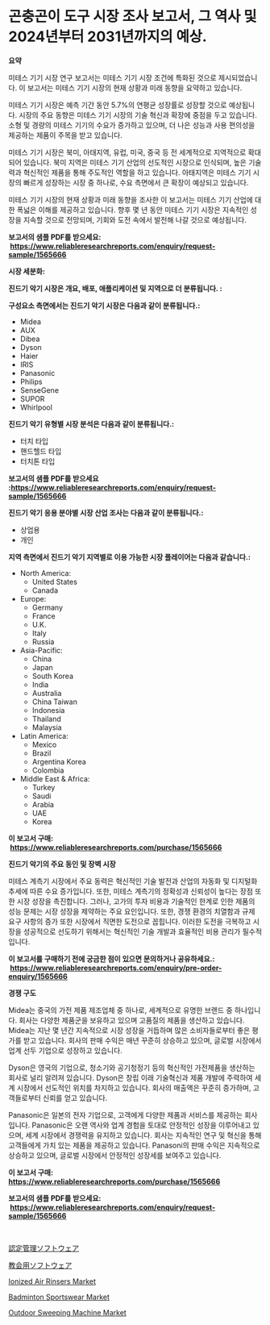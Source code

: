 <p><h1>곤충곤이 도구 시장 조사 보고서, 그 역사 및 2024년부터 2031년까지의 예상.</h1></p><p><strong>요약</strong></p>
<p><p>미테스 기기 시장 연구 보고서는 미테스 기기 시장 조건에 특화된 것으로 제시되었습니다. 이 보고서는 미테스 기기 시장의 현재 상황과 미래 동향을 요약하고 있습니다. </p><p>미테스 기기 시장은 예측 기간 동안 5.7%의 연평균 성장률로 성장할 것으로 예상됩니다. 시장의 주요 동향은 미테스 기기 시장의 기술 혁신과 확장에 중점을 두고 있습니다. 소형 및 경량의 미테스 기기의 수요가 증가하고 있으며, 더 나은 성능과 사용 편의성을 제공하는 제품이 주목을 받고 있습니다. </p><p>미테스 기기 시장은 북미, 아태지역, 유럽, 미국, 중국 등 전 세계적으로 지역적으로 확대되어 있습니다. 북미 지역은 미테스 기기 산업의 선도적인 시장으로 인식되며, 높은 기술력과 혁신적인 제품을 통해 주도적인 역할을 하고 있습니다. 아태지역은 미테스 기기 시장의 빠르게 성장하는 시장 중 하나로, 수요 측면에서 큰 확장이 예상되고 있습니다. </p><p>미테스 기기 시장의 현재 상황과 미래 동향을 조사한 이 보고서는 미테스 기기 산업에 대한 폭넓은 이해를 제공하고 있습니다. 향후 몇 년 동안 미테스 기기 시장은 지속적인 성장을 지속할 것으로 전망되며, 기회와 도전 속에서 발전해 나갈 것으로 예상됩니다.</p></p>
<p><strong>보고서의 샘플 PDF를 받으세요: &nbsp;<a href="https://www.reliableresearchreports.com/enquiry/request-sample/1565666">https://www.reliableresearchreports.com/enquiry/request-sample/1565666</a></strong></p>
<p><strong>시장 세분화:</strong></p>
<p><strong> 진드기 악기 시장은 개요, 배포, 애플리케이션 및 지역으로 더 분류됩니다. :</strong></p>
<p><strong>구성요소 측면에서는 진드기 악기 시장은 다음과 같이 분류됩니다.:</strong></p>
<p><ul><li>Midea</li><li>AUX</li><li>Dibea</li><li>Dyson</li><li>Haier</li><li>IRIS</li><li>Panasonic</li><li>Philips</li><li>SenseGene</li><li>SUPOR</li><li>Whirlpool</li></ul></p>
<p><strong> 진드기 악기 유형별 시장 분석은 다음과 같이 분류됩니다.:</strong></p>
<p><ul><li>터치 타입</li><li>핸드헬드 타입</li><li>터치톤 타입</li></ul></p>
<p><strong>보고서의 샘플 PDF를 받으세요 :<a href="https://www.reliableresearchreports.com/enquiry/request-sample/1565666">https://www.reliableresearchreports.com/enquiry/request-sample/1565666</a></strong></p>
<p><strong> 진드기 악기 응용 분야별 시장 산업 조사는 다음과 같이 분류됩니다.:</strong></p>
<p><ul><li>상업용</li><li>개인</li></ul></p>
<p><strong>지역 측면에서 진드기 악기 지역별로 이용 가능한 시장 플레이어는 다음과 같습니다.:</strong></p>
<p><ul>
    <li>
        North America:
        <ul>
            <li>United States</li>
            <li>Canada</li>
        </ul>
    </li>
    <li>
        Europe:
        <ul>
            <li>Germany</li>
            <li>France</li>
            <li>U.K.</li>
            <li>Italy</li>
            <li>Russia</li>
        </ul>
    </li>
    <li>
        Asia-Pacific:
        <ul>
            <li>China</li>
            <li>Japan</li>
            <li>South Korea</li>
            <li>India</li>
            <li>Australia</li>
            <li>China Taiwan</li>
            <li>Indonesia</li>
            <li>Thailand</li>
            <li>Malaysia</li>
        </ul>
    </li>
    <li>
        Latin America:
        <ul>
            <li>Mexico</li>
            <li>Brazil</li>
            <li>Argentina Korea</li>
            <li>Colombia</li>
        </ul>
    </li>
    <li>
        Middle East & Africa:
        <ul>
            <li>Turkey</li>
            <li>Saudi</li>
            <li>Arabia</li>
            <li>UAE</li>
            <li>Korea</li>
        </ul>
    </li>
    </ul></p>
<p><strong>이 보고서 구매: &nbsp;<a href="https://www.reliableresearchreports.com/purchase/1565666">https://www.reliableresearchreports.com/purchase/1565666</a></strong></p>
<p><strong>진드기 악기의 주요 동인 및 장벽 시장</strong></p>
<p><p>미테스 계측기 시장에서 주요 동력은 혁신적인 기술 발전과 산업의 자동화 및 디지털화 추세에 따른 수요 증가입니다. 또한, 미테스 계측기의 정확성과 신뢰성이 높다는 장점 또한 시장 성장을 촉진합니다. 그러나, 고가의 투자 비용과 기술적인 한계로 인한 제품의 성능 문제는 시장 성장을 제약하는 주요 요인입니다. 또한, 경쟁 환경의 치열함과 규제 요구 사항의 증가 또한 시장에서 직면한 도전으로 꼽힙니다. 이러한 도전을 극복하고 시장을 성공적으로 선도하기 위해서는 혁신적인 기술 개발과 효율적인 비용 관리가 필수적입니다.</p></p>
<p><strong>이 보고서를 구매하기 전에 궁금한 점이 있으면 문의하거나 공유하세요.: &nbsp;<a href="https://www.reliableresearchreports.com/enquiry/pre-order-enquiry/1565666">https://www.reliableresearchreports.com/enquiry/pre-order-enquiry/1565666</a></strong></p>
<p><strong>경쟁 구도</strong></p>
<p><p>Midea는 중국의 가전 제품 제조업체 중 하나로, 세계적으로 유명한 브랜드 중 하나입니다. 회사는 다양한 제품군을 보유하고 있으며 고품질의 제품을 생산하고 있습니다. Midea는 지난 몇 년간 지속적으로 시장 성장을 거듭하며 많은 소비자들로부터 좋은 평가를 받고 있습니다. 회사의 판매 수익은 매년 꾸준히 상승하고 있으며, 글로벌 시장에서 업계 선두 기업으로 성장하고 있습니다.</p><p>Dyson은 영국의 기업으로, 청소기와 공기청정기 등의 혁신적인 가전제품을 생산하는 회사로 널리 알려져 있습니다. Dyson은 창립 이래 기술혁신과 제품 개발에 주력하여 세계 시장에서 선도적인 위치를 차지하고 있습니다. 회사의 매출액은 꾸준히 증가하며, 고객들로부터 신뢰를 얻고 있습니다.</p><p>Panasonic은 일본의 전자 기업으로, 고객에게 다양한 제품과 서비스를 제공하는 회사입니다. Panasonic은 오랜 역사와 업계 경험을 토대로 안정적인 성장을 이루어내고 있으며, 세계 시장에서 경쟁력을 유지하고 있습니다. 회사는 지속적인 연구 및 혁신을 통해 고객들에게 가치 있는 제품을 제공하고 있습니다. Panasoni의 판매 수익은 지속적으로 상승하고 있으며, 글로벌 시장에서 안정적인 성장세를 보여주고 있습니다.</p></p>
<p><strong>이 보고서 구매: &nbsp; <a href="https://www.reliableresearchreports.com/purchase/1565666">https://www.reliableresearchreports.com/purchase/1565666</a></strong></p>
<p><strong>보고서의 샘플 PDF를 받으세요: &nbsp;<a href="https://www.reliableresearchreports.com/enquiry/request-sample/1565666">https://www.reliableresearchreports.com/enquiry/request-sample/1565666</a></strong><strong></strong></p>
<p>&nbsp;</p>
<p><p><a href="https://github.com/moulafa/Market-Research-Report-List-1/blob/main/79367536087.md">認定管理ソフトウェア</a></p><p><a href="https://github.com/nxboeu02965442/Market-Research-Report-List-1/blob/main/93384786086.md">教会用ソフトウェア</a></p><p><a href="https://issuu.com/reportprime-2/docs/ionized-air-rinsers-market-size-2030.pptx">Ionized Air Rinsers Market</a></p><p><a href="https://github.com/FassouRP/Market-Research-Report-List-3/blob/main/badminton-sportswear-market.md">Badminton Sportswear Market</a></p><p><a href="https://github.com/rahu1506/Market-Research-Report-List-3/blob/main/outdoor-sweeping-machine-market.md">Outdoor Sweeping Machine Market</a></p></p>